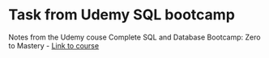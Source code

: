 # Task from Udemy SQL bootcamp
Notes from the Udemy couse Complete SQL and Database Bootcamp: Zero to Mastery - [Link to course](https://www.udemy.com/course/complete-sql-databases-bootcamp-zero-to-mastery/)